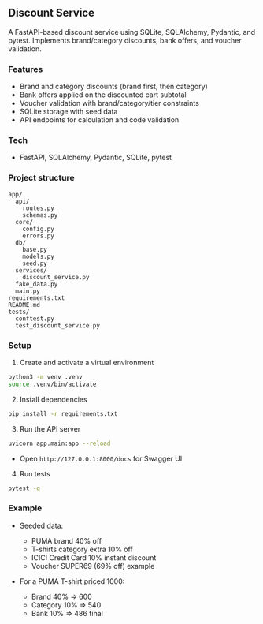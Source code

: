 ## Discount Service

A FastAPI-based discount service using SQLite, SQLAlchemy, Pydantic, and pytest. Implements brand/category discounts, bank offers, and voucher validation.

### Features
- Brand and category discounts (brand first, then category)
- Bank offers applied on the discounted cart subtotal
- Voucher validation with brand/category/tier constraints
- SQLite storage with seed data
- API endpoints for calculation and code validation

### Tech
- FastAPI, SQLAlchemy, Pydantic, SQLite, pytest

### Project structure
```
app/
  api/
    routes.py
    schemas.py
  core/
    config.py
    errors.py
  db/
    base.py
    models.py
    seed.py
  services/
    discount_service.py
  fake_data.py
  main.py
requirements.txt
README.md
tests/
  conftest.py
  test_discount_service.py
```

### Setup

1) Create and activate a virtual environment
```bash
python3 -m venv .venv
source .venv/bin/activate
```

2) Install dependencies
```bash
pip install -r requirements.txt
```

3) Run the API server
```bash
uvicorn app.main:app --reload
```
- Open `http://127.0.0.1:8000/docs` for Swagger UI

4) Run tests
```bash
pytest -q
```

### Example
- Seeded data:
  - PUMA brand 40% off
  - T-shirts category extra 10% off
  - ICICI Credit Card 10% instant discount
  - Voucher SUPER69 (69% off) example

- For a PUMA T-shirt priced 1000:
  - Brand 40% => 600
  - Category 10% => 540
  - Bank 10% => 486 final
